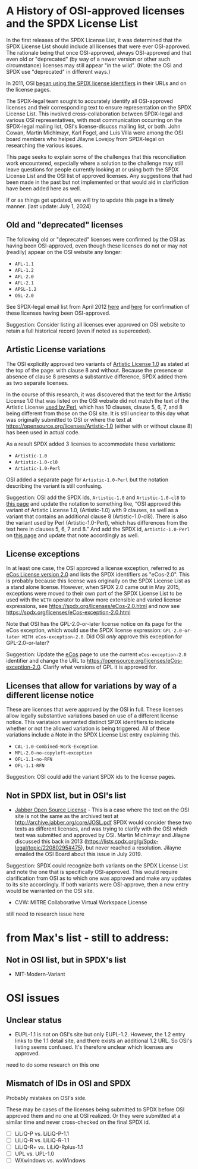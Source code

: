 # A History of OSI-approved licenses and the SPDX License List

In the first releases of the SPDX License List, it was determined that the SPDX License List should include all licenses that were ever OSI-approved. The rationale being that once OSI-approved, always OSI-approved and that even old or "deprecated" (by way of a newer version or other such circumstance) licenses may still appear "in the wild". (Note: the OSI and SPDX use "deprecated" in different ways.)

In 2011, OSI [began using the SPDX license identifiers](https://opensource.org/minutes20110608) in their URLs and on the license pages.

The SPDX-legal team sought to accurately identify all OSI-approved licenses and their corresponding text to ensure representation on the SPDX License List. This involved cross-collaboration between SPDX-legal and various OSI representatives, with most communication occurring on the SPDX-legal mailing list, OSI's license-disucss mailing list, or both. John Cowan, Martin Michlmayr, Karl Fogel, and Luis Villa were among the OSI board members who helped Jilayne Lovejoy from SPDX-legal on researching the various issues. 

This page seeks to explain some of the challenges that this reconciliation work encountered, especially where a solution to the challenge may still leave questions for people currently looking at or using both the SPDX License List and the OSI list of approved licenses. Any suggestions that had been made in the past but not implemented or that would aid in clarifiction have been added here as well. 

If or as things get updated, we will try to update this page in a timely manner.
(last update: July 1, 2024)

## Old and "deprecated" licenses
The following old or "deprecated" licenses were confirmed by the OSI as having been OSI-approved, even though these licenses do not or may not (readily) appear on the OSI website any longer:

* `AFL-1.1`
* `AFL-1.2`
* `AFL-2.0`
* `AFL-2.1`
* `APSL-1.2`
* `OSL-2.0`

See SPDX-legal email list from April 2012 [here](https://lists.spdx.org/g/Spdx-legal/message/311?p=%2C%2C%2C20%2C0%2C0%2C0%3A%3Arecentpostdate%2Fsticky%2C%2Cosi%2C20%2C2%2C300%2C22080203) and 
[here](https://lists.spdx.org/g/Spdx-legal/message/312?p=%2C%2C%2C20%2C0%2C0%2C0%3A%3Arecentpostdate%2Fsticky%2C%2Cosi%2C20%2C2%2C300%2C22080204) for confirmation of these licenses having been OSI-approved.

Suggestion: Consider listing all licenses ever approved on OSI website to retain a full historical record (even if noted as superceded).

## Artistic License variations
The OSI explicitly approved two variants of [Artistic License 1.0](https://opensource.org/licenses/Artistic-1.0) as stated at the top of the page: with clause 8 and without. Because the presence or absence of clause 8 presents a substantive difference, SPDX added them as two separate licenses. 

In the course of this research, it was discovered that the text for the Artistic License 1.0 that was listed on the OSI website did not match the text of the Artistic License [used by Perl](https://dev.perl.org/licenses/artistic.html), which has 10 clauses, clause 5, 6, 7, and 8 being different from those on the OSI site. It is still unclear to this day what was originally submitted to OSI or where the text at https://opensource.org/licenses/Artistic-1.0 (either with or without clause 8) has been used in actual code.

As a result SPDX added 3 licenses to accommodate these variations:
* `Artistic-1.0`
* `Artistic-1.0-cl8`
* `Artistic-1.0-Perl`

OSI added a separate page for `Artistic-1.0-Perl` but the notation describing the variant is still confusing. 

Suggestion: OSI add the SPDX ids, `Artistic-1.0` and `Artistic-1.0-cl8` to [this page](https://opensource.org/licenses/Artistic-1.0) and update the notation to something like,  “OSI approved this variant of Artistic License 1.0, (Artistic-1.0) with 9 clauses, as well as a variant that contains an additional clause 8 (Artistic-1.0-cl8). There is also the variant used by Perl (Artistic-1.0-Perl), which has differences from the text here in clauses 5, 6, 7 and 8.”
And add the SPDX id, `Artistic-1.0-Perl` on [this page](https://opensource.org/licenses/Artistic-Perl-1.0) and update that note accordingly as well. 

## License exceptions
In at least one case, the OSI approved a license exception, referred to as [eCos License version 2.0](https://opensource.org/licenses/eCos-2.0) and lists the SPDX identifiers as "eCos-2.0". This is probably because this license was originally on the SPDX License List as a stand alone license. However, when SPDX 2.0 came out in May 2015, exceptions were moved to their own part of the SPDX License List to be used with the `WITH` operator to allow more extensible and varied license expressions, see https://spdx.org/licenses/eCos-2.0.html and now see https://spdx.org/licenses/eCos-exception-2.0.html

Note that OSI has the GPL-2.0-or-later license notice on its page for the eCos exception, which would use the SPDX license expression: `GPL-2.0-or-later WITH eCos-exception-2.0`. Did OSI _only_ approve this exception for GPL-2.0-or-later? 

Suggestion: Update the [eCos](https://opensource.org/licenses/eCos-2.0) page to use the current `eCos-exception-2.0` identifier and change the URL to https://opensource.org/licenses/eCos-exception-2.0. Clarify what versions of GPL it is approved for.

## Licenses that allow for variations by way of a different license notice
These are licenses that were approved by the OSI in full. These licenses allow legally substantive variations based on use of a different license notice. This variataion warranted distinct SPDX identifiers to indicate whether or not the allowed variation is being triggered. All of these variations include a Note in the SPDX License List entry explaining this. 

* `CAL-1.0-Combined-Work-Exception`
* `MPL-2.0-no-copyleft-exception`
* `OFL-1.1-no-RFN`
* `OFL-1.1-RFN`

Suggestion: OSI could add the variant SPDX ids to the license pages.

## Not in SPDX list, but in OSI's list

* [Jabber Open Source License](https://opensource.org/licenses/jabberpl) - This is a case where the text on the OSI site is not the same as the archived text at http://archive.jabber.org/core/JOSL.pdf SPDX would consider these two texts as different licenses, and was trying to clarify with the OSI which text was submitted and approved by OSI. Martin Michlmayr and Jilayne discussed this back in 2013 (https://lists.spdx.org/g/Spdx-legal/topic/22080295#475), but never reached a resolution. Jilayne emailed the OSI Board about this issue in July 2019. 

Suggestion: SPDX could recognize both variants on the SPDX License List and note the one that is specifically OSI-approved. This would require clarification from OSI as to which one was approved and make any updates to its site accordingly. If both variants were OSI-approve, then a new entry would be warranted on the OSI site. 

* CVW: MITRE Collaborative Virtual Workspace License

still need to research issue here

# from Max's list - still to address: 
## Not in OSI list, but in SPDX's list



* MIT-Modern-Variant



# OSI issues

## Unclear status

* EUPL-1.1 is not on OSI's site but only EUPL-1.2. However, the 1.2 entry links to the 1.1 detail site, and there exists an additional 1.2 URL. So OSI's listing seems confused. It's therefore unclear which licenses are approved.

need to do some research on this one

## Mismatch of IDs in OSI and SPDX
Probably mistakes on OSI's side.

These may be cases of the licenses being submitted to SPDX before OSI approved them and no one at OSI realized. Or they were submitted at a similar time and never cross-checked on the final SPDX id.

- [ ] LiLiQ-P vs. LiLiQ-P-1.1
- [ ] LiLiQ-R vs. LiLiQ-R-1.1
- [ ] LiLiQ-R+ vs. LiLiQ-Rplus-1.1
- [ ] UPL vs. UPL-1.0
- [ ] WXwindows vs. wxWindows
